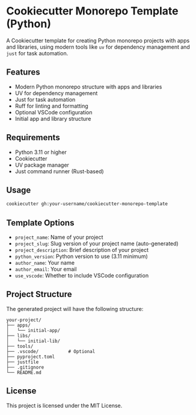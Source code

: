# Cookiecutter Monorepo Template (Python)

A Cookiecutter template for creating Python monorepo projects with apps and libraries, using modern tools like `uv` for dependency management and `just` for task automation.

## Features

- Modern Python monorepo structure with apps and libraries
- UV for dependency management
- Just for task automation
- Ruff for linting and formatting
- Optional VSCode configuration
- Initial app and library structure

## Requirements

- Python 3.11 or higher
- Cookiecutter
- UV package manager
- Just command runner (Rust-based)

## Usage

```bash
cookiecutter gh:your-username/cookiecutter-monorepo-template
```

## Template Options

- `project_name`: Name of your project
- `project_slug`: Slug version of your project name (auto-generated)
- `project_description`: Brief description of your project
- `python_version`: Python version to use (3.11 minimum)
- `author_name`: Your name
- `author_email`: Your email
- `use_vscode`: Whether to include VSCode configuration

## Project Structure

The generated project will have the following structure:

```
your-project/
├── apps/
│   └── initial-app/
├── libs/
│   └── initial-lib/
├── tools/
├── .vscode/           # Optional
├── pyproject.toml
├── justfile
├── .gitignore
└── README.md
```

## License

This project is licensed under the MIT License. 